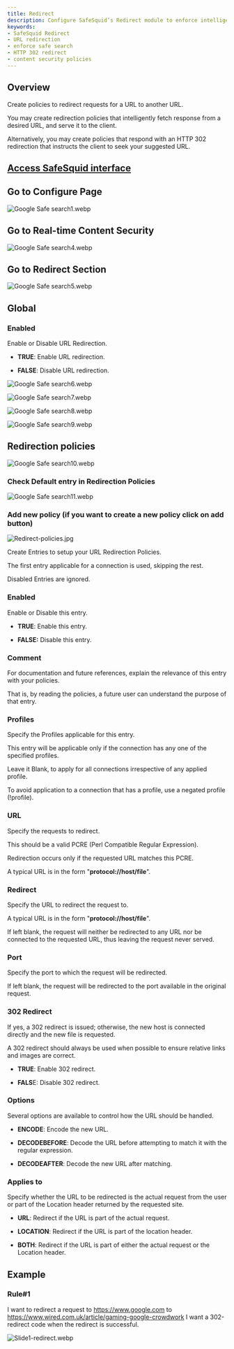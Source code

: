 ```yaml
---
title: Redirect  
description: Configure SafeSquid’s Redirect module to enforce intelligent or 302-based redirection of URLs for safe browsing, safe search enforcement, and custom access control.  
keywords:  
- SafeSquid Redirect  
- URL redirection  
- enforce safe search  
- HTTP 302 redirect  
- content security policies  
---
```


## Overview

Create policies to redirect requests for a URL to another URL.

You may create redirection policies that intelligently fetch response from a desired URL, and serve it to the client.

Alternatively, you may create policies that respond with an HTTP 302 redirection that instructs the client to seek your suggested URL.

## [Access SafeSquid interface](/docs/08-SafeSquid%20Interface/Accessing%20the%20SafeSquid%20Interface.md)

## Go to Configure Page

![Google Safe search1.webp](/img/Configure/Real_Time_Content_Activity/Redirect/image1.webp)

## Go to Real-time Content Security

![Google Safe search4.webp](/img/Configure/Real_Time_Content_Activity/Redirect/image2.webp)

## Go to Redirect Section

![Google Safe search5.webp](/img/Configure/Real_Time_Content_Activity/Redirect/image3.webp)

## Global

### Enabled

Enable or Disable URL Redirection.

-   **TRUE**: Enable URL redirection.

-   **FALSE**: Disable URL redirection.

![Google Safe search6.webp](/img/Configure/Real_Time_Content_Activity/Redirect/image4.webp)

![Google Safe search7.webp](/img/Configure/Real_Time_Content_Activity/Redirect/image5.webp)

![Google Safe search8.webp](/img/Configure/Real_Time_Content_Activity/Redirect/image6.webp)

![Google Safe search9.webp](/img/Configure/Real_Time_Content_Activity/Redirect/image7.webp)

## Redirection policies 

![Google Safe search10.webp](/img/Configure/Real_Time_Content_Activity/Redirect/image8.webp)

### Check Default entry in Redirection Policies

![Google Safe search11.webp](/img/Configure/Real_Time_Content_Activity/Redirect/image9.webp)

### Add new policy (if you want to create a new policy click on add button)

![Redirect-policies.jpg](/img/Configure/Real_Time_Content_Activity/Redirect/image10.webp)

Create Entries to setup your URL Redirection Policies.

The first entry applicable for a connection is used, skipping the rest.

Disabled Entries are ignored.

### Enabled

Enable or Disable this entry.

-   **TRUE**: Enable this entry.

-   **FALSE:** Disable this entry.

### Comment

For documentation and future references, explain the relevance of this entry with your policies.

That is, by reading the policies, a future user can understand the purpose of that entry.

### Profiles

Specify the Profiles applicable for this entry.

This entry will be applicable only if the connection has any one of the specified profiles.

Leave it Blank, to apply for all connections irrespective of any applied profile.

To avoid application to a connection that has a profile, use a negated profile (!profile).

### URL

Specify the requests to redirect.

This should be a valid PCRE (Perl Compatible Regular Expression).

Redirection occurs only if the requested URL matches this PCRE.

A typical URL is in the form "**protocol://host/file**".

### Redirect

Specify the URL to redirect the request to.

A typical URL is in the form "**protocol://host/file**".

If left blank, the request will neither be redirected to any URL nor be connected to the requested URL, thus leaving the request never served.

### Port

Specify the port to which the request will be redirected.

If left blank, the request will be redirected to the port available in the original request.

### 302 Redirect

If yes, a 302 redirect is issued; otherwise, the new host is connected directly and the new file is requested.

A 302 redirect should always be used when possible to ensure relative links and images are correct.

-   **TRUE**: Enable 302 redirect.

-   **FALS**E: Disable 302 redirect.

### Options

Several options are available to control how the URL should be handled.

-   **ENCODE**: Encode the new URL.

-   **DECODEBEFORE**: Decode the URL before attempting to match it with the regular expression.

-   **DECODEAFTER**: Decode the new URL after matching.

### Applies to

Specify whether the URL to be redirected is the actual request from the user or part of the Location header returned by the requested site.

-   **URL**: Redirect if the URL is part of the actual request.

-   **LOCATION**: Redirect if the URL is part of the location header.

-   **BOTH**: Redirect if the URL is part of either the actual request or the Location header.

## Example

### Rule#1

I want to redirect a request to https://www.google.com to https://www.wired.com.uk/article/gaming-google-crowdwork I want a 302-redirect code when the redirect is successful.

![Slide1-redirect.webp](/img/Configure/Real_Time_Content_Activity/Redirect/image11.webp)
